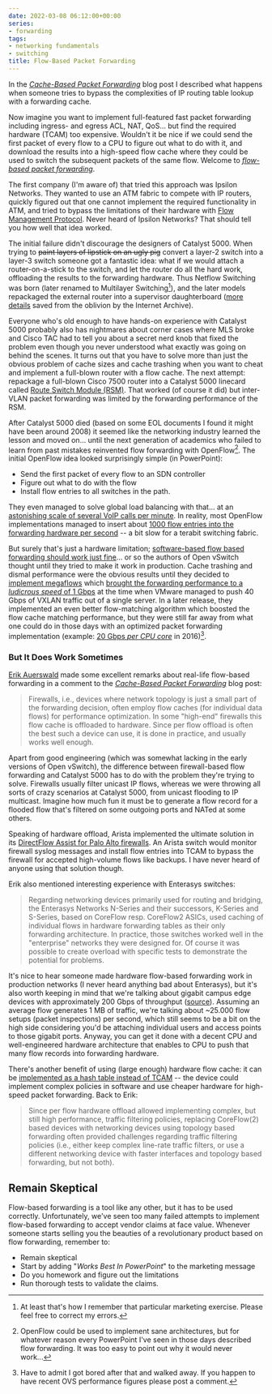 ```yaml
---
date: 2022-03-08 06:12:00+00:00
series:
- forwarding
tags:
- networking fundamentals
- switching
title: Flow-Based Packet Forwarding
---
```

In the _[Cache-Based Packet Forwarding](https://blog.ipspace.net/2022/02/cache-based-forwarding.html)_ blog post I described what happens when someone tries to bypass the complexities of IP routing table lookup with a forwarding cache. 

Now imagine you want to implement full-featured fast packet forwarding including ingress- and egress ACL, NAT, QoS... but find the required hardware (TCAM) too expensive. Wouldn't it be nice if we could send the first packet of every flow to a CPU to figure out what to do with it, and download the results into a high-speed flow cache where they could be used to switch the subsequent packets of the same flow. Welcome to *[flow-based packet forwarding](https://blog.ipspace.net/2015/12/is-flow-based-forwarding-just-marketing.html)*.
<!--more-->
The first company (I'm aware of) that tried this approach was Ipsilon Networks. They wanted to use an ATM fabric to compete with IP routers, quickly figured out that one cannot implement the required functionality in ATM, and tried to bypass the limitations of their hardware with [Flow Management Protocol](https://www.rfc-editor.org/rfc/rfc1953.html). Never heard of Ipsilon Networks? That should tell you how well that idea worked.

The initial failure didn't discourage the designers of Catalyst 5000. When trying to ~~paint layers of lipstick on an ugly pig~~ convert a layer-2 switch into a layer-3 switch someone got a fantastic idea: what if we would attach a router-on-a-stick to the switch, and let the router do all the hard work, offloading the results to the forwarding hardware. Thus Netflow Switching was born (later renamed to Multilayer Switching[^MLS]), and the later models repackaged the external router into a supervisor daughterboard ([more details](https://web.archive.org/web/20200623042013/http://etutorials.org/Networking/Lan+switching+fundamentals/Chapter+3.+Catalyst+Switching+Architectures/In+the+Beginning-Catalyst+50005500+Project+Synergy/) saved from the oblivion by the Internet Archive).

Everyone who's old enough to have hands-on experience with Catalyst 5000 probably also has nightmares about corner cases where MLS broke and Cisco TAC had to tell you about a secret nerd knob that fixed the problem even though you never understood what exactly was going on behind the scenes. It turns out that you have to solve more than just the obvious problem of cache sizes and cache trashing when you want to cheat and implement a full-blown router with a flow cache. The next attempt: repackage a full-blown Cisco 7500 router into a Catalyst 5000 linecard called [Route Switch Module (RSM)](https://www.cisco.com/c/en/us/support/docs/switches/catalyst-5000-series-switches/10578-56.html#architecture). That worked (of course it did) but inter-VLAN packet forwarding was limited by the forwarding performance of the RSM.

[^MLS]: At least that's how I remember that particular marketing exercise. Please feel free to correct my errors.

After Catalyst 5000 died (based on some EOL documents I found it might have been around 2008) it seemed like the networking industry learned the lesson and moved on... until the next generation of academics who failed to learn from past mistakes reinvented flow forwarding with OpenFlow[^OF]. The initial OpenFlow idea looked surprisingly simple (in PowerPoint):

[^OF]: OpenFlow could be used to implement sane architectures, but for whatever reason every PowerPoint I've seen in those days described flow forwarding. It was too easy to point out why it would never work...

* Send the first packet of every flow to an SDN controller
* Figure out what to do with the flow
* Install flow entries to all switches in the path.

They even managed to solve global load balancing with that... at an [astonishing scale of several VoIP calls per minute](https://blog.ipspace.net/2011/10/openflow-and-state-explosion.html). In reality, most OpenFlow implementations managed to insert about [1000 flow entries into the forwarding hardware per second](https://blog.ipspace.net/2012/01/fib-update-challenges-in-openflow.html) -- a bit slow for a terabit switching fabric.

But surely that's just a hardware limitation; [software-based flow based forwarding should work just fine](https://blog.ipspace.net/2013/04/open-vswitch-under-hood.html)... or so the authors of Open vSwitch thought until they tried to make it work in production. Cache trashing and dismal performance were the obvious results until they decided to [implement megaflows](https://networkheresy.com/accelerating-open-vswitch-to-ludicrous-speed/) which [brought the forwarding performance to a *ludicrous speed* of 1 Gbps](https://blog.ipspace.net/2014/11/open-vswitch-performance-revisited.html) at the time when VMware managed to push 40 Gbps of VXLAN traffic out of a single server. In a later release, they implemented an even better flow-matching algorithm which boosted the flow cache matching performance, but they were still far away from what one could do in those days with an optimized packet forwarding implementation (example: [20 Gbps *per CPU core*](https://blog.ipspace.net/2016/03/x86-based-switching-at-ludicrous-speed.html) in 2016)[^OVSP]. 

[^OVSP]: Have to admit I got bored after that and walked away. If you happen to have recent OVS performance figures please post a comment.

### But It Does Work Sometimes

[Erik Auerswald](https://www.linkedin.com/in/erik-auerswald-2b8b73171/) made some excellent remarks about real-life flow-based forwarding in a comment to the _[Cache-Based Packet Forwarding](https://blog.ipspace.net/2022/02/cache-based-forwarding.html)_ blog post:

> Firewalls, i.e., devices where network topology is just a small part of the forwarding decision, often employ flow caches (for individual data flows) for performance optimization. In some "high-end" firewalls this flow cache is offloaded to hardware. Since per flow offload is often the best such a device can use, it is done in practice, and usually works well enough.

Apart from good engineering (which was somewhat lacking in the early versions of Open vSwitch), the difference between firewall-based flow forwarding and Catalyst 5000 has to do with the problem they're trying to solve. Firewalls usually filter unicast IP flows, whereas we were throwing all sorts of crazy scenarios at Catalyst 5000, from unicast flooding to IP multicast. Imagine how much fun it must be to generate a flow record for a flooded flow that's filtered on some outgoing ports and NATed at some others.

Speaking of hardware offload, Arista implemented the ultimate solution in its [DirectFlow Assist for Palo Alto firewalls](https://www.arista.com/assets/data/pdf/Whitepapers/AristaPAN_Solution_Brief.pdf). An Arista switch would monitor firewall syslog messages and install flow entries into TCAM to bypass the firewall for accepted high-volume flows like backups. I have never heard of anyone using that solution though.

Erik also mentioned interesting experience with Enterasys switches:

> Regarding networking devices primarily used for routing and bridging, the Enterasys Networks N-Series and their successors, K-Series and S-Series, based on CoreFlow resp. CoreFlow2 ASICs, used caching of individual flows in hardware forwarding tables as their only forwarding architecture. In practice, those switches worked well in the "enterprise" networks they were designed for. Of course it was possible to create overload with specific tests to demonstrate the potential for problems.

It's nice to hear someone made hardware flow-based forwarding work in production networks (I never heard anything bad about Enterasys), but it's also worth keeping in mind that we're talking about gigabit campus edge devices with approximately 200 Gbps of throughput ([source](https://www.networkworld.com/article/2201700/enterasys-bolsters-switches-with-automation--access-control.html)). Assuming an average flow generates 1 MB of traffic, we're talking about ~25.000 flow setups (packet inspections) per second, which still seems to be a bit on the high side considering you'd be attaching individual users and access points to those gigabit ports. Anyway, you can get it done with a decent CPU and well-engineered hardware architecture that enables to CPU to push that many flow records into forwarding hardware.

There's another benefit of using (large enough) hardware flow cache: it can be [implemented as a hash table instead of TCAM](https://blog.ipspace.net/2022/02/packet-forwarding-header-lookup.html) -- the device could implement complex policies in software and use cheaper hardware for high-speed packet forwarding. Back to Erik:

> Since per flow hardware offload allowed implementing complex, but still high performance, traffic filtering policies, replacing CoreFlow(2) based devices with networking devices using topology based forwarding often provided challenges regarding traffic filtering policies (i.e., either keep complex line-rate traffic filters, or use a different networking device with faster interfaces and topology based forwarding, but not both).

## Remain Skeptical

Flow-based forwarding is a tool like any other, but it has to be used correctly. Unfortunately, we've seen too many failed attempts to implement flow-based forwarding to accept vendor claims at face value. Whenever someone starts selling you the beauties of a revolutionary product based on flow forwarding, remember to:

* Remain skeptical
* Start by adding "_Works Best In PowerPoint_" to the marketing message
* Do you homework and figure out the limitations
* Run thorough tests to validate the claims.



